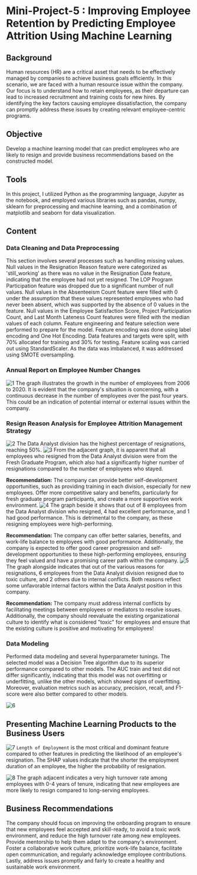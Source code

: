 # Mini-Project-5 : Improving Employee Retention by Predicting Employee Attrition Using Machine Learning
## Background
Human resources (HR) are a critical asset that needs to be effectively managed by companies to achieve business goals efficiently. In this scenario, we are faced with a human resource issue within the company. Our focus is to understand how to retain employees, as their departure can lead to increased recruitment and training costs for new hires. By identifying the key factors causing employee dissatisfaction, the company can promptly address these issues by creating relevant employee-centric programs.
## Objective
Develop a machine learning model that can predict employees who are likely to resign and provide business recommendations based on the constructed model.
## Tools
In this project, I utilized Python as the programming language, Jupyter as the notebook, and employed various libraries such as pandas, numpy, sklearn for preprocessing and machine learning, and a combination of matplotlib and seaborn for data visualization.
## Content
### Data Cleaning and Data Preprocessing
This section involves several processes such as handling missing values. Null values in the Resignation Reason feature were categorized as 'still_working' as there was no value in the Resignation Date feature, indicating that the employee had not yet resigned. The LOP Program Participation feature was dropped due to a significant number of null values. Null values in the Absenteeism Count feature were filled with 0 under the assumption that these values represented employees who had never been absent, which was supported by the absence of 0 values in the feature. Null values in the Employee Satisfaction Score, Project Participation Count, and Last Month Lateness Count features were filled with the median values of each column. Feature engineering and feature selection were performed to prepare for the model. Feature encoding was done using label encoding and One Hot Encoding. Data features and targets were split, with 70% allocated for training and 30% for testing. Feature scaling was carried out using StandardScaler. As the data was imbalanced, it was addressed using SMOTE oversampling.
### Annual Report on Employee Number Changes
![1](https://github.com/putrikirey11/Mini-Project-5/assets/131474475/566b21d7-7ba1-4a78-9c3e-64fc373de52a)
The graph illustrates the growth in the number of employees from 2006 to 2020. It is evident that the company's situation is concerning, with a continuous decrease in the number of employees over the past four years. This could be an indication of potential internal or external issues within the company.
### Resign Reason Analysis for Employee Attrition Management Strategy
![2](https://github.com/putrikirey11/Mini-Project-5/assets/131474475/6d8f3707-82a4-49e2-8382-db1aeb4be706)
The Data Analyst division has the highest percentage of resignations, reaching 50%.
![3](https://github.com/putrikirey11/Mini-Project-5/assets/131474475/b8b52e55-15a7-4c35-9571-b1062b508955)
From the adjacent graph, it is apparent that all employees who resigned from the Data Analyst division were from the Fresh Graduate Program, which also had a significantly higher number of resignations compared to the number of employees who stayed.

**Recommendation:** The company can provide better self-development opportunities, such as providing training in each division, especially for new employees. Offer more competitive salary and benefits, particularly for fresh graduate program participants, and create a more supportive work environment.
![4](https://github.com/putrikirey11/Mini-Project-5/assets/131474475/fb2d8881-d7e6-4287-80d4-ebce8d65e53e)
The graph beside it shows that out of 8 employees from the Data Analyst division who resigned, 4 had excellent performance, and 1 had good performance. This is detrimental to the company, as these resigning employees were high-performing.

**Recommendation:** The company can offer better salaries, benefits, and work-life balance to employees with good performance. Additionally, the company is expected to offer good career progression and self-development opportunities to these high-performing employees, ensuring they feel valued and have a promising career path within the company.
![5](https://github.com/putrikirey11/Mini-Project-5/assets/131474475/2bbdcb1e-ae9c-4524-99c7-4aad3581a21d)
The graph alongside indicates that out of the various reasons for resignations, 6 employees from the Data Analyst division resigned due to toxic culture, and 2 others due to internal conflicts. Both reasons reflect some unfavorable internal factors within the Data Analyst position in this company.

**Recommendation:** The company must address internal conflicts by facilitating meetings between employees or mediators to resolve issues. Additionally, the company should reevaluate the existing organizational culture to identify what is considered "toxic" for employees and ensure that the existing culture is positive and motivating for employees!

### Data Modeling
Performed data modeling and several hyperparameter tunings. The selected model was a Decision Tree algorithm due to its superior performance compared to other models. The AUC train and test did not differ significantly, indicating that this model was not overfitting or underfitting, unlike the other models, which showed signs of overfitting. Moreover, evaluation metrics such as accuracy, precision, recall, and F1-score were also better compared to other models.

![6](https://github.com/putrikirey11/Mini-Project-5/assets/131474475/7f408b98-e02e-47b2-a8ea-60831f529983)

## Presenting Machine Learning Products to the Business Users
![7](https://github.com/putrikirey11/Mini-Project-5/assets/131474475/772d6001-c933-4656-bd34-4359b76b6f29)
`Length of Employment` is the most critical and dominant feature compared to other features in predicting the likelihood of an employee's resignation. The SHAP values indicate that the shorter the employment duration of an employee, the higher the probability of resignation.

![8](https://github.com/putrikirey11/Mini-Project-5/assets/131474475/03f86c60-c8dd-4da2-bfcb-50c7a310bb14)
The graph adjacent indicates a very high turnover rate among employees with 0-4 years of tenure, indicating that new employees are more likely to resign compared to long-serving employees.

## Business Recommendations
The company should focus on improving the onboarding program to ensure that new employees feel accepted and skill-ready, to avoid a toxic work environment, and reduce the high turnover rate among new employees. Provide mentorship to help them adapt to the company's environment. Foster a collaborative work culture, prioritize work-life balance, facilitate open communication, and regularly acknowledge employee contributions. Lastly, address issues promptly and fairly to create a healthy and sustainable work environment.
